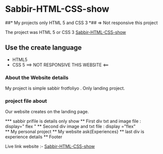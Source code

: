 # Sabbir-HTML-CSS-show

##* My projects only HTML 5 and CSS 3 *##
=> Not responsive this project 

The project was HTML 5 or CSS 3 [Sabbir-HTML-CSS-show](https://sabbir-html-css-show.netlify.app/)

## Use the create language
* HTML5
* CSS 5
==> NOT RESPONSIVE THIS WEBSITE <==

### About the Website details
My project is simple sabbir frotfoliyo . Only landing project.

### project file about
Our website creates on the landing page. 

*** sabbir prifile  is details only show
** First div txt and image file : display=" flex " 
** Second div image and txt file : display ="flex"  
** My personal project 
** My website ask{Experiences} 
** last div is experience details
** Footer

Live link website :- [Sabbir-HTML-CSS-show](https://sabbir-html-css-show.netlify.app/)
